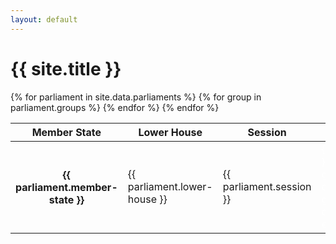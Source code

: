 ```yaml
---
layout: default
---
```


<h1>{{ site.title }}</h1>
<table class="table table-hover table-sm">
  <thead>
    <tr>
      <th scope="col">Member State</th>
      <th scope="col">Lower House</th>
      <th scope="col">Session</th>
      <th scope="col" colspan="9">Groups</th>
      <th scope="col">Date</th>
    </tr>
  </thead>
  <tbody class="table-group-divider">
    {% for parliament in site.data.parliaments %}
    <tr>
      <th scope="row">{{ parliament.member-state }}</th>
      <td>{{ parliament.lower-house }}</td>
      <td>{{ parliament.session }}</td>
      {% for group in parliament.groups %}
      <td
        {%
        if
        group.color
        %}
        style="background-color: {{ group.color }}; color: white;"
        {%
        endif
        %}
      >
        {{ group.name }} {% if group.number-of-mps %} ({{ group.number-of-mps
        }}) {% endif %}
      </td>
      {% endfor %}
      <td>
        <a
          class="text-decoration-none"
          href="{{ parliament.source-url }}"
          target="_blank"
          >{{ parliament.date }}</a
        >
      </td>
    </tr>
    {% endfor %}
  </tbody>
</table>
